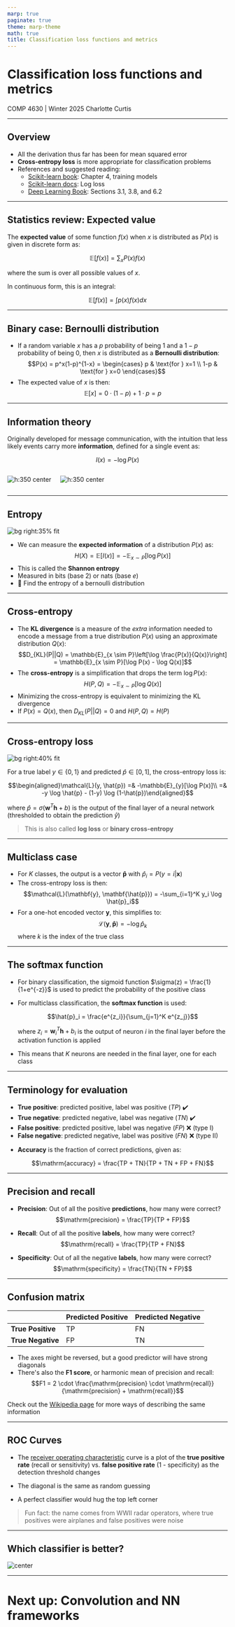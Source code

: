 ```yaml
---
marp: true
paginate: true
theme: marp-theme
math: true
title: Classification loss functions and metrics
---
```


<!-- 
_class: invert lead
_paginate: skip
 -->

# Classification loss functions and metrics

COMP 4630 | Winter 2025
Charlotte Curtis

---

## Overview
- All the derivation thus far has been for mean squared error
- **Cross-entropy loss** is more appropriate for classification problems
- References and suggested reading:
    - [Scikit-learn book](https://librarysearch.mtroyal.ca/discovery/fulldisplay?context=L&vid=01MTROYAL_INST:02MTROYAL_INST&search_scope=MRULibrary&isFrbr=true&tab=MRULibraryResources&docid=alma9923265933604656): Chapter 4, training models
    - [Scikit-learn docs](https://scikit-learn.org/stable/modules/model_evaluation.html#log-loss): Log loss
    - [Deep Learning Book](https://www.deeplearningbook.org/): Sections 3.1, 3.8, and 6.2

---

## Statistics review: Expected value
The **expected value** of some function $f(x)$ when $x$ is distributed as $P(x)$ is given in discrete form as:
    
$$\mathbb{E}[f(x)] = \sum_{x} P(x)f(x)$$

where the sum is over all possible values of $x$.

In continuous form, this is an integral:

$$\mathbb{E}[f(x)] = \int p(x)f(x)dx$$

---

## Binary case: Bernoulli distribution
* If a random variable $x$ has a $p$ probability of being 1 and a $1-p$ probability of being 0, then $x$ is distributed as a **Bernoulli distribution**:
  $$P(x) = p^x(1-p)^{1-x} = \begin{cases} p & \text{for } x=1 \\ 1-p & \text{for } x=0 \end{cases}$$
* The expected value of $x$ is then:
    $$\mathbb{E}[x] = 0 \cdot (1-p) + 1 \cdot p = p$$

---

## Information theory
Originally developed for message communication, with the intuition that less likely events carry more **information**, defined for a single event as:
    
$$I(x) = -\log P(x)$$

<div class="columns">

![h:350 center](../figures/05-standard_normal_distribution.png)

![h:350 center](../figures/05-standard_normal_information.png)

</div>

---

## Entropy

![bg right:35% fit](../figures/05-bernoulli_entropy.png)

* We can measure the **expected information** of a distribution $P(x)$ as:
    $$H(X) = \mathbb{E}[I(x)] = -\mathbb{E}_{x \sim P}[\log P(x)]$$
* This is called the **Shannon entropy**
* Measured in bits (base 2) or nats (base $e$)
* :abacus: Find the entropy of a bernoulli distribution

---

## Cross-entropy
* The **KL divergence** is a measure of the *extra* information needed to encode a message from a true distribution $P(x)$ using an approximate distribution $Q(x)$:
    $$D_{KL}(P||Q) = \mathbb{E}_{x \sim P}\left[\log \frac{P(x)}{Q(x)}\right] = \mathbb{E}_{x \sim P}[\log P(x) - \log Q(x)]$$
* The **cross-entropy** is a simplification that drops the term $\log P(x)$:
    $$H(P, Q) = -\mathbb{E}_{x \sim P}[\log Q(x)]$$
* Minimizing the cross-entropy is equivalent to minimizing the KL divergence
* If $P(x) = Q(x)$, then $D_{KL}(P||Q) = 0$ and $H(P, Q) = H(P)$

---

## Cross-entropy loss

![bg right:40% fit](../figures/05-cross_entropy_loss.png)

For a true label $y \in \{0, 1\}$ and predicted $\hat{p} \in [0, 1]$, the cross-entropy loss is:

$$\begin{aligned}\mathcal{L}(y, \hat{p}) =& -\mathbb{E}_{y}[\log P(x)]\\ 
=& -y \log \hat{p} - (1-y) \log (1-\hat{p})\end{aligned}$$

where $\hat{p} = \sigma(\mathbf{w}^T\mathbf{h} + b)$ is the output of the final layer of a neural network (thresholded to obtain the prediction $\hat{y}$)

> This is also called **log loss** or **binary cross-entropy**

---

## Multiclass case
* For $K$ classes, the output is a vector $\mathbf{\hat{p}}$ with $\hat{p}_i = P(y=i|\mathbf{x})$
* The cross-entropy loss is then:
    $$\mathcal{L}(\mathbf{y}, \mathbf{\hat{p}}) = -\sum_{i=1}^K y_i \log \hat{p}_i$$
* For a one-hot encoded vector $\mathbf{y}$, this simplifies to:
    $$\mathcal{L}(\mathbf{y}, \mathbf{\hat{p}}) = -\log \hat{p}_k$$
    where $k$ is the index of the true class

---

## The softmax function
* For binary classification, the sigmoid function $\sigma(z) = \frac{1}{1+e^{-z}}$ is used to predict the probability of the positive class
* For multiclass classification, the **softmax function** is used:

    $$\hat{p}_i = \frac{e^{z_i}}{\sum_{j=1}^K e^{z_j}}$$

    where $z_i = \mathbf{w}_i^T\mathbf{h} + b_i$ is the output of neuron $i$ in the final layer before the activation function is applied
* This means that $K$ neurons are needed in the final layer, one for each class

---

## Terminology for evaluation
- **True positive**: predicted positive, label was positive ($TP$) ✔️ 
- **True negative**: predicted negative, label was negative ($TN$) ✔️
- **False positive**: predicted positive, label was negative ($FP$) ❌ (type I)
- **False negative**: predicted negative, label was positive ($FN$) ❌ (type II)
* **Accuracy** is the fraction of correct predictions, given as:

    $$\mathrm{accuracy} = \frac{TP + TN}{TP + TN + FP + FN}$$

---

## Precision and recall
* **Precision**: Out of all the positive **predictions**, how many were correct?
  $$\mathrm{precision} = \frac{TP}{TP + FP}$$

* **Recall**: Out of all the positive **labels**, how many were correct?
  $$\mathrm{recall} = \frac{TP}{TP + FN}$$

* **Specificity**: Out of all the negative **labels**, how many were correct?
  $$\mathrm{specificity} = \frac{TN}{TN + FP}$$
  
---

## Confusion matrix

|                   | Predicted Positive | Predicted Negative |
| ----------------- | ------------------ | ------------------ |
| **True Positive** | TP                 | FN                 |
| **True Negative** | FP                 | TN                 |

* The axes might be reversed, but a good predictor will have strong diagonals
* There's also the **F1 score**, or harmonic mean of precision and recall:
    $$F1 = 2 \cdot \frac{\mathrm{precision} \cdot \mathrm{recall}}{\mathrm{precision} + \mathrm{recall}}$$

<footer>Check out the <a href="https://en.wikipedia.org/wiki/Confusion_matrix">Wikipedia page</a> for more ways of describing the same information</footer>

---

## ROC Curves
* The [receiver operating characteristic](https://en.wikipedia.org/wiki/Receiver_operating_characteristic) curve is a plot of the **true positive rate** (recall or sensitivity) vs. **false positive rate** (1 - specificity) as the detection threshold changes

* The diagonal is the same as random guessing
* A perfect classifier would hug the top left corner

<div data-marpit-fragment>

> Fun fact: the name comes from WWII radar operators, where true positives were airplanes and false positives were noise

</div>

---

## Which classifier is better?

![center](../figures/05-fake_roc.png)

---

<!-- 
_class: invert lead
_paginate: skip
 -->

# Next up: Convolution and NN frameworks